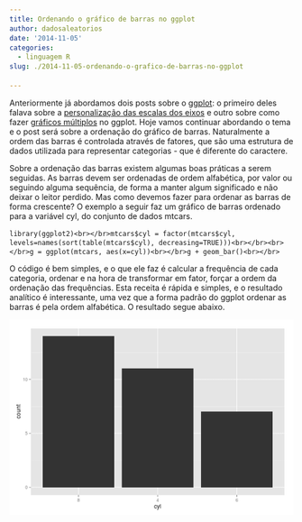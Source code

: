 ```yaml
---
title: Ordenando o gráfico de barras no ggplot
author: dadosaleatorios
date: '2014-11-05'
categories:
  - linguagem R
slug: ./2014-11-05-ordenando-o-grafico-de-barras-no-ggplot

---
```


Anteriormente já abordamos dois posts sobre o [ggplot](http://ggplot2.org/): o primeiro deles falava sobre a [personalização das escalas dos eixos](http://www.dadosaleatorios.com.br/2014/10/alterando-escala-dos-eixos-no-ggplot2.html) e outro sobre como fazer [gráficos múltiplos](http://www.dadosaleatorios.com.br/2014/10/fazendo-multiplos-graficos-com-o-ggplot2.html) no ggplot. Hoje vamos continuar abordando o tema e o post será sobre a ordenação do gráfico de barras. Naturalmente a ordem das barras é controlada através de fatores, que são uma estrutura de dados utilizada para representar categorias - que é diferente do caractere.

Sobre a ordenação das barras existem algumas boas práticas a serem seguidas. As barras devem ser ordenadas de ordem alfabética, por valor ou seguindo alguma sequência, de forma a manter algum significado e não deixar o leitor perdido. Mas como devemos fazer para ordenar as barras de forma crescente? O exemplo a seguir faz um gráfico de barras ordenado para a variável cyl, do conjunto de dados mtcars.

    library(ggplot2)<br></br>mtcars$cyl = factor(mtcars$cyl, levels=names(sort(table(mtcars$cyl), decreasing=TRUE)))<br></br><br></br>g = ggplot(mtcars, aes(x=cyl))<br></br>g + geom_bar()<br></br>

O código é bem simples, e o que ele faz é calcular a frequência de cada categoria, ordenar e na hora de transformar em fator, forçar a ordem da ordenação das frequências. Esta receita é rápida e simples, e o resultado analítico é interessante, uma vez que a forma padrão do ggplot ordenar as barras é pela ordem alfabética. O resultado segue abaixo.

![](./imagem-01.png)